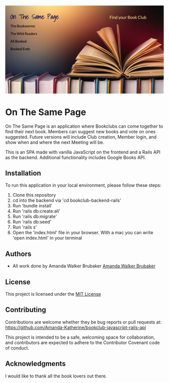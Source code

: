 ![On The Same Page](./bookclub-frontend-javascript/styles/images/Cover-Photo--On-the-Same-Page.png)
# On The Same Page 

On The Same Page is an application where Bookclubs can come together to find their next book. Members can suggest new books and vote on ones suggested.  Future versions will include Club creation, Member login, and show when and where the next Meeting will be. 

This is an SPA made with vanilla JavaScript on the frontend and a Rails API as the backend.  Additional functionality includes Google Books API. 

## Installation

To run this application in your local environment, please follow these steps:

1. Clone this repository
2. cd into the backend via 'cd bookclub-backend-rails'
3. Run 'bundle install'
4. Run 'rails db:create:all'
5. Run 'rails db:migrate'
6. Run 'rails db:seed'
7. Run 'rails s'
8. Open the 'index.html' file in your browser. With a mac you can write 'open index.html' in your terminal

## Authors

* All work done by Amanda Walker Brubaker [Amanda Walker Brubaker](https://github.com/Amanda-Katherine)

## License

This project is licensed under the [MIT License](https://opensource.org/licenses/MIT)

## Contributing

Contributions are welcome whether they be bug reports or pull requests at: https://github.com/Amanda-Katherine/bookclub-javascript-rails-api

This project is intended to be a safe, welcoming space for collaboration, and contributors are expected to adhere to the Contributor Covenant code of conduct.

## Acknowledgments

I would like to thank all the book lovers out there.